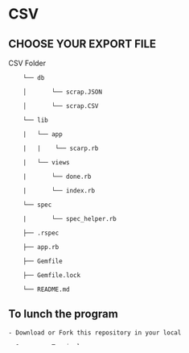 # CSV #

## CHOOSE YOUR EXPORT FILE ##

CSV Folder

        └── db

        │       └── scrap.JSON

        │       └── scrap.CSV

        └── lib 

        |   └── app

        |   |    └── scarp.rb
                
        |   └── views

        |       └── done.rb

        |       └── index.rb
        
        └── spec 

        |       └── spec_helper.rb

        ├── .rspec

        ├── app.rb

        ├── Gemfile

        ├── Gemfile.lock

        └── README.md

## To lunch the program ##
    - Download or Fork this repository in your local
    
    - Open your Terminal
    
    - Do bundle install to install all gem I used

    - Type "app.rb"
    
    - Choose the format you like to export scrapped file:
        - 1: for JSON
        - 2: for CSV
        - 3: DONE (To exit/terminate the program)
    
    - Wait until the program tell you this message:
        " Finishing scrapping 185 "
        " Thank you for using the app "
    
    - Check into the folder "./db/scrap.(choosen format)" and it's done

    - You can open the file in Microsoft Office Excel (The best is with the .csv)